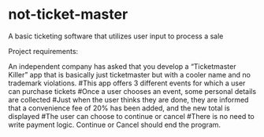 # not-ticket-master
A basic ticketing software that utilizes user input to process a sale 

Project requirements:

An independent company has asked that you develop a “Ticketmaster Killer” app that is basically just ticketmaster but with a cooler name and no trademark violations.
#This app offers 3 different events for which a user can purchase tickets
#Once a user chooses an event, some personal details are collected
#Just when the user thinks they are done, they are informed that a convenience fee of 20% has been added, and the new total is displayed
#The user can choose to continue or cancel
#There is no need to write payment logic. Continue or Cancel should end the program.
